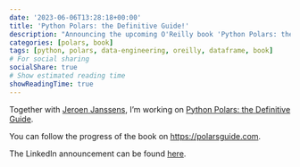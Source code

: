 ```yaml
---
date: '2023-06-06T13:28:18+00:00'
title: 'Python Polars: the Definitive Guide!'
description: "Announcing the upcoming O'Reilly book 'Python Polars: the Definitive Guide', co-authored with Jeroen Janssens. Learn about this comprehensive guide to the fast and efficient Polars DataFrame library."
categories: [polars, book]
tags: [python, polars, data-engineering, oreilly, dataframe, book]
# For social sharing
socialShare: true
# Show estimated reading time
showReadingTime: true
---
```


Together with [Jeroen Janssens](https://jeroenjanssens.com/), I’m working on [Python Polars: the Definitive Guide](https://www.oreilly.com/library/view/python-polars-the/9781098156077/).

You can follow the progress of the book on https://polarsguide.com.

The LinkedIn announcement can be found [here](https://www.linkedin.com/posts/thijsnieuwdorp_we-are-writing-python-polars-the-definitive-activity-7071840225534070785-ttt8/).

